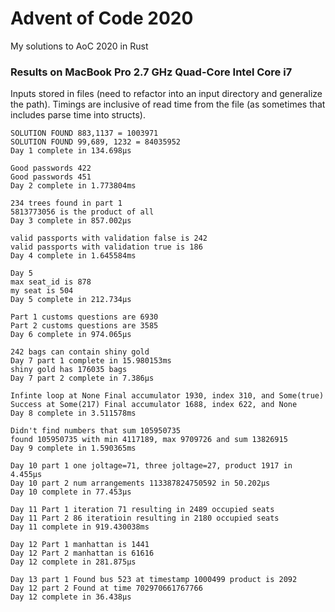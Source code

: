 # Advent of Code 2020

My solutions to AoC 2020 in Rust

### Results on MacBook Pro 2.7 GHz Quad-Core Intel Core i7

Inputs stored in files (need to refactor into an input directory and generalize the path). Timings are inclusive of read time from the file (as sometimes that includes parse time into structs).

```
SOLUTION FOUND 883,1137 = 1003971
SOLUTION FOUND 99,689, 1232 = 84035952
Day 1 complete in 134.698µs
```

```
Good passwords 422
Good passwords 451
Day 2 complete in 1.773804ms
```

```
234 trees found in part 1
5813773056 is the product of all
Day 3 complete in 857.002µs
```

```
valid passports with validation false is 242
valid passports with validation true is 186
Day 4 complete in 1.645584ms
```

```
Day 5
max seat_id is 878
my seat is 504
Day 5 complete in 212.734µs
```

```
Part 1 customs questions are 6930
Part 2 customs questions are 3585
Day 6 complete in 974.065µs
```

```
242 bags can contain shiny gold
Day 7 part 1 complete in 15.980153ms
shiny gold has 176035 bags
Day 7 part 2 complete in 7.386µs
```

```
Infinte loop at None Final accumulator 1930, index 310, and Some(true)
Success at Some(217) Final accumulator 1688, index 622, and None
Day 8 complete in 3.511578ms
```

```
Didn't find numbers that sum 105950735
found 105950735 with min 4117189, max 9709726 and sum 13826915
Day 9 complete in 1.590365ms
```
```
Day 10 part 1 one joltage=71, three joltage=27, product 1917 in 4.455µs
Day 10 part 2 num arrangements 113387824750592 in 50.202µs
Day 10 complete in 77.453µs
```
```
Day 11 Part 1 iteration 71 resulting in 2489 occupied seats
Day 11 Part 2 86 iteratioin resulting in 2180 occupied seats
Day 11 complete in 919.430038ms
```
```
Day 12 Part 1 manhattan is 1441
Day 12 Part 2 manhattan is 61616
Day 12 complete in 281.875µs
```
```
Day 13 part 1 Found bus 523 at timestamp 1000499 product is 2092
Day 12 part 2 Found at time 702970661767766
Day 12 complete in 36.438µs
```
